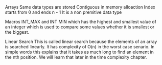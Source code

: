Arrays
    Same data types are stored 
    Contiguous in memory alloaction
    Index starts from 0 and ends n - 1 
    It  is a non premitive data type

Macros 
    INT_MAX and INT MIN which has the highest and smallest value of an integer which is used to compare some values whether it is smallest or the biggest.

Linear Search 
    This is called linear search because the elements of an array is searched linearly.
    It has complexity of O(n) in the worst case senario.
    In simple words this explains that it takes as much long 
    to find an element in the nth position. We will learn that later in the time complexity chapter.